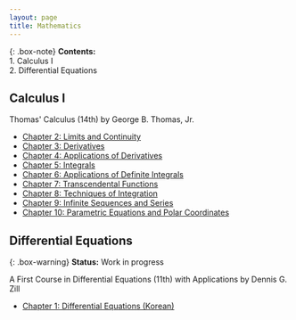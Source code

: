 ```yaml
---
layout: page
title: Mathematics
---
```


{: .box-note}
**Contents:** 
<br/>1. Calculus I
<br/>2. Differential Equations

## Calculus I

Thomas' Calculus (14th) by George B. Thomas, Jr.

* [Chapter 2: Limits and Continuity](/resources/mathematics/Calculus_I/CALC1-2.pdf)
* [Chapter 3: Derivatives](/resources/mathematics/Calculus_I/CALC1-3.pdf)
* [Chapter 4: Applications of Derivatives](/resources/mathematics/Calculus_I/CALC1-4.pdf)
* [Chapter 5: Integrals](/resources/mathematics/Calculus_I/CALC1-5.pdf)
* [Chapter 6: Applications of Definite Integrals](/resources/mathematics/Calculus_I/CALC1-6.pdf)
* [Chapter 7: Transcendental Functions](/resources/mathematics/Calculus_I/CALC1-7.pdf)
* [Chapter 8: Techniques of Integration](/resources/mathematics/Calculus_I/CALC1-8.pdf)
* [Chapter 9: Infinite Sequences and Series](/resources/mathematics/Calculus_I/CALC1-9.pdf)
* [Chapter 10: Parametric Equations and Polar Coordinates](/resources/mathematics/Calculus_I/CALC1-10.pdf)

## Differential Equations

{: .box-warning}
**Status:** Work in progress

A First Course in Differential Equations (11th) with Applications by Dennis G. Zill

* [Chapter 1: Differential Equations (Korean)](/resources/mathematics/DE/DE-1.pdf)
